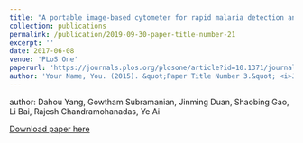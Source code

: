 ```yaml
---
title: "A portable image-based cytometer for rapid malaria detection and quantification"
collection: publications
permalink: /publication/2019-09-30-paper-title-number-21
excerpt: ''
date: 2017-06-08
venue: 'PLoS One'
paperurl: 'https://journals.plos.org/plosone/article?id=10.1371/journal.pone.0179161'
author: 'Your Name, You. (2015). &quot;Paper Title Number 3.&quot; <i>Journal 1</i>. 1(3).'
---
```


author: Dahou Yang, Gowtham Subramanian, Jinming Duan, Shaobing Gao, Li Bai, Rajesh Chandramohanadas, Ye Ai

[Download paper here](https://journals.plos.org/plosone/article?id=10.1371/journal.pone.0179161)

